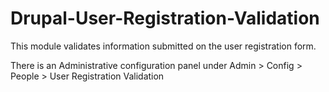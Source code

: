 # Drupal-User-Registration-Validation

This module validates information submitted on the user registration form.

There is an Administrative configuration panel under
  Admin > Config > People > User Registration Validation

